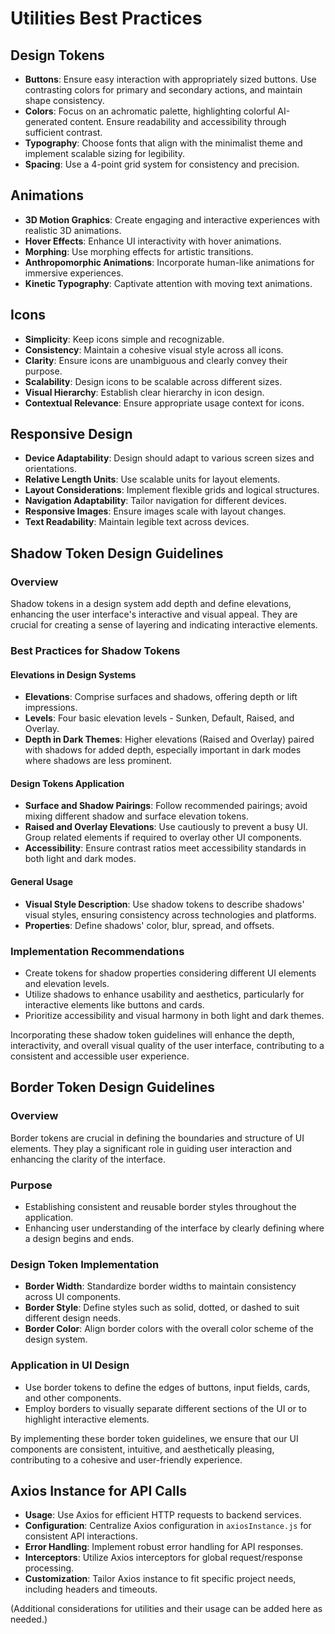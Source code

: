 # Utilities Best Practices

## Design Tokens
- **Buttons**: Ensure easy interaction with appropriately sized buttons. Use contrasting colors for primary and secondary actions, and maintain shape consistency.
- **Colors**: Focus on an achromatic palette, highlighting colorful AI-generated content. Ensure readability and accessibility through sufficient contrast.
- **Typography**: Choose fonts that align with the minimalist theme and implement scalable sizing for legibility.
- **Spacing**: Use a 4-point grid system for consistency and precision.

## Animations
- **3D Motion Graphics**: Create engaging and interactive experiences with realistic 3D animations.
- **Hover Effects**: Enhance UI interactivity with hover animations.
- **Morphing**: Use morphing effects for artistic transitions.
- **Anthropomorphic Animations**: Incorporate human-like animations for immersive experiences.
- **Kinetic Typography**: Captivate attention with moving text animations.

## Icons
- **Simplicity**: Keep icons simple and recognizable.
- **Consistency**: Maintain a cohesive visual style across all icons.
- **Clarity**: Ensure icons are unambiguous and clearly convey their purpose.
- **Scalability**: Design icons to be scalable across different sizes.
- **Visual Hierarchy**: Establish clear hierarchy in icon design.
- **Contextual Relevance**: Ensure appropriate usage context for icons.

## Responsive Design
- **Device Adaptability**: Design should adapt to various screen sizes and orientations.
- **Relative Length Units**: Use scalable units for layout elements.
- **Layout Considerations**: Implement flexible grids and logical structures.
- **Navigation Adaptability**: Tailor navigation for different devices.
- **Responsive Images**: Ensure images scale with layout changes.
- **Text Readability**: Maintain legible text across devices.

## Shadow Token Design Guidelines

### Overview
Shadow tokens in a design system add depth and define elevations, enhancing the user interface's interactive and visual appeal. They are crucial for creating a sense of layering and indicating interactive elements.

### Best Practices for Shadow Tokens

#### Elevations in Design Systems
- **Elevations**: Comprise surfaces and shadows, offering depth or lift impressions.
- **Levels**: Four basic elevation levels - Sunken, Default, Raised, and Overlay.
- **Depth in Dark Themes**: Higher elevations (Raised and Overlay) paired with shadows for added depth, especially important in dark modes where shadows are less prominent.

#### Design Tokens Application
- **Surface and Shadow Pairings**: Follow recommended pairings; avoid mixing different shadow and surface elevation tokens.
- **Raised and Overlay Elevations**: Use cautiously to prevent a busy UI. Group related elements if required to overlay other UI components.
- **Accessibility**: Ensure contrast ratios meet accessibility standards in both light and dark modes.

#### General Usage
- **Visual Style Description**: Use shadow tokens to describe shadows' visual styles, ensuring consistency across technologies and platforms.
- **Properties**: Define shadows' color, blur, spread, and offsets.

### Implementation Recommendations
- Create tokens for shadow properties considering different UI elements and elevation levels.
- Utilize shadows to enhance usability and aesthetics, particularly for interactive elements like buttons and cards.
- Prioritize accessibility and visual harmony in both light and dark themes.

Incorporating these shadow token guidelines will enhance the depth, interactivity, and overall visual quality of the user interface, contributing to a consistent and accessible user experience.

## Border Token Design Guidelines

### Overview
Border tokens are crucial in defining the boundaries and structure of UI elements. They play a significant role in guiding user interaction and enhancing the clarity of the interface.

### Purpose
- Establishing consistent and reusable border styles throughout the application.
- Enhancing user understanding of the interface by clearly defining where a design begins and ends.

### Design Token Implementation
- **Border Width**: Standardize border widths to maintain consistency across UI components.
- **Border Style**: Define styles such as solid, dotted, or dashed to suit different design needs.
- **Border Color**: Align border colors with the overall color scheme of the design system.

### Application in UI Design
- Use border tokens to define the edges of buttons, input fields, cards, and other components.
- Employ borders to visually separate different sections of the UI or to highlight interactive elements.

By implementing these border token guidelines, we ensure that our UI components are consistent, intuitive, and aesthetically pleasing, contributing to a cohesive and user-friendly experience.


## Axios Instance for API Calls
- **Usage**: Use Axios for efficient HTTP requests to backend services.
- **Configuration**: Centralize Axios configuration in `axiosInstance.js` for consistent API interactions.
- **Error Handling**: Implement robust error handling for API responses.
- **Interceptors**: Utilize Axios interceptors for global request/response processing.
- **Customization**: Tailor Axios instance to fit specific project needs, including headers and timeouts.

(Additional considerations for utilities and their usage can be added here as needed.)
